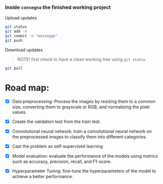 ### Inside `consegna` the finished working project

Upload updates
```bash
git status
git add -A
git commit -m "messagge"
git push
```

Download updates
> NOTE! first check to have a clean working tree using ``git status``
```bash
git pull
```

# Road map:  
- [x] Data preprocessing: Process the images by resizing them to a common size,
converting them to grayscale or RGB, and normalizing the pixel values. 
- [x] Create the validation test from the train test. 
- [x] Convolutional neural network: train a convolutional neural network on the preprocessed 
images to classify them into different categories.

- [x] Cast the problem as self-supervised learning 
- [x] Model evaluation: evaluate the performance of the models using metrics such
as accuracy, precision, recall, and F1-score. 
- [x] Hyperparameter Tuning: fine-tune the hyperparameters of the model 
to achieve a better performance. 
